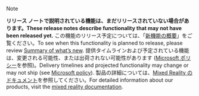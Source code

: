  > [!NOTE]
 >  <span data-ttu-id="9821a-101">**リリース ノートで説明されている機能は、まだリリースされていない場合があります。**</span><span class="sxs-lookup"><span data-stu-id="9821a-101">**These release notes describe functionality that may not have been released yet.**</span></span>
<span data-ttu-id="9821a-102">この機能のリリース予定については、「[新機能の概要](/business-applications-release-notes/October18/mixed-reality/microsoft-layout/planned-features)」をご覧ください。</span><span class="sxs-lookup"><span data-stu-id="9821a-102">To see when this functionality is planned to release, please review [Summary of what’s new](/business-applications-release-notes/October18/mixed-reality/microsoft-layout/planned-features).</span></span> <span data-ttu-id="9821a-103">提供タイムラインおよび予定されている機能は、変更される可能性、または出荷されない可能性があります ([Microsoft ポリシー](https://go.microsoft.com/fwlink/p/?linkid=2007332)を参照)。</span><span class="sxs-lookup"><span data-stu-id="9821a-103">Delivery timelines and projected functionality may change or may not ship (see [Microsoft policy](https://go.microsoft.com/fwlink/p/?linkid=2007332)).</span></span> <span data-ttu-id="9821a-104">製品の詳細については、[Mixed Reality のドキュメント](https://docs.microsoft.com/dynamics365/#pivot=mixed-reality-apps)を参照してください。</span><span class="sxs-lookup"><span data-stu-id="9821a-104">For detailed information about our products, visit the [mixed reality documentation](https://docs.microsoft.com/dynamics365/#pivot=mixed-reality-apps).</span></span>
